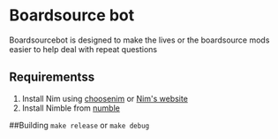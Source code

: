# Boardsource bot
Boardsourcebot is designed to make the lives or the boardsource mods easier to help deal with repeat questions

## Requirementss
1. Install Nim using [choosenim](https://github.com/dom96/choosenim) or [Nim's website](https://nim-lang.org/install.html)
2. Install Nimble from [numble](https://github.com/nim-lang/nimble)

##Building
`make release` or `make debug`
